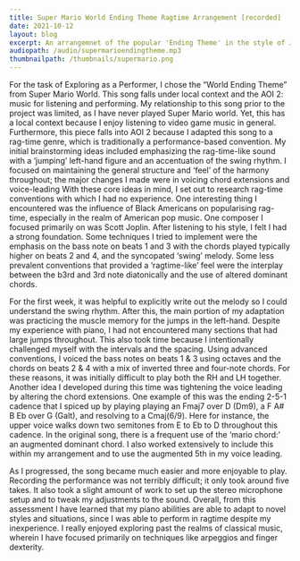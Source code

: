```yaml
---
title: Super Mario World Ending Theme Ragtime Arrangement [recorded]
date: 2021-10-12
layout: blog
excerpt: An arrangemnet of the popular 'Ending Theme' in the style of Joplin-esque ragtime.
audiopath: /audio/supermarioendingtheme.mp3
thumbnailpath: /thumbnails/supermario.png
---
```


For the task of Exploring as a Performer, I chose the “World Ending Theme” from Super Mario World. This song falls under local context and the AOI 2: music for listening and performing. My relationship to this song prior to the project was limited, as I have never played Super Mario world. Yet, this has a local context because I enjoy listening to video game music in general. Furthermore, this piece falls into AOI 2 because I adapted this song to a rag-time genre, which is traditionally a performance-based convention. 
My initial brainstorming ideas included emphasizing the rag-time-like sound with a ‘jumping’ left-hand figure and an accentuation of the swing rhythm. I focused on maintaining the general structure and ‘feel’ of the harmony throughout; the major changes I made were in voicing chord extensions and voice-leading With these core ideas in mind, I set out to research rag-time conventions with which I had no experience. One interesting thing I encountered was the influence of Black Americans on popularising rag-time, especially in the realm of American pop music. One composer I focused primarily on was Scott Joplin. After listening to his style, I felt I had a strong foundation. Some techniques I tried to implement were the emphasis on the bass note on beats 1 and 3 with the chords played typically higher on beats 2 and 4, and the syncopated ‘swing’ melody. Some less prevalent conventions that provided a ‘ragtime-like’ feel were the interplay between the b3rd and 3rd note diatonically and the use of altered dominant chords.
 
For the first week, it was helpful to explicitly write out the melody so I could understand the swing rhythm. After this, the main portion of my adaptation was practicing the muscle memory for the jumps in the left-hand. Despite my experience with piano, I had not encountered many sections that had large jumps throughout. This also took time because I intentionally challenged myself with the intervals and the spacing. Using advanced conventions, I voiced the bass notes on beats 1 & 3 using octaves and the chords on beats 2 & 4 with a mix of inverted three and four-note chords. For these reasons, it was initially difficult to play both the RH and LH together. Another idea I developed during this time was tightening the voice leading by altering the chord extensions. One example of this was the ending 2-5-1 cadence that I spiced up by playing playing an Fmaj7 over D (Dm9), a F A# B Eb over G (Galt), and resolving to a Cmaj(6/9). Here for instance, the upper voice walks down two semitones from E to Eb to D throughout this cadence. In the original song, there is a frequent use of the ‘mario chord:’ an augmented dominant chord. I also worked extensively to include this within my arrangement and to use the augmented 5th in my voice leading.
 
As I progressed, the song became much easier and more enjoyable to play. Recording the performance was not terribly difficult; it only took around five takes. It also took a slight amount of work to set up the stereo microphone setup and to tweak my adjustments to the sound. Overall, from this assessment I have learned that my piano abilities are able to adapt to novel styles and situations, since I was able to perform in ragtime despite my inexperience. I really enjoyed exploring past the realms of classical music, wherein I have focused primarily on techniques like arpeggios and finger dexterity.

